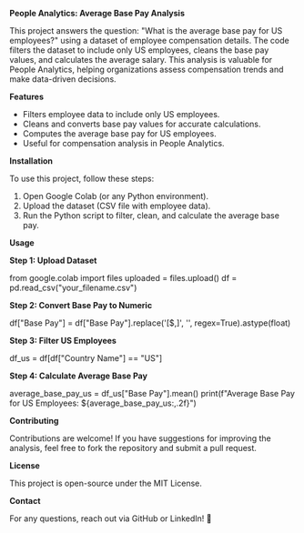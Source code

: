 **People Analytics: Average Base Pay Analysis**

This project answers the question: "What is the average base pay for US employees?" using a dataset of employee compensation details. The code filters the dataset to include only US employees, cleans the base pay values, and calculates the average salary. This analysis is valuable for People Analytics, helping organizations assess compensation trends and make data-driven decisions.


**Features**
- Filters employee data to include only US employees.
- Cleans and converts base pay values for accurate calculations.
- Computes the average base pay for US employees.
- Useful for compensation analysis in People Analytics.


**Installation**

To use this project, follow these steps:
1. Open Google Colab (or any Python environment).
2. Upload the dataset (CSV file with employee data).
3. Run the Python script to filter, clean, and calculate the average base pay.


**Usage**

**Step 1: Upload Dataset**

from google.colab import files
uploaded = files.upload()
df = pd.read_csv("your_filename.csv")

**Step 2: Convert Base Pay to Numeric**

df["Base Pay"] = df["Base Pay"].replace('[\$,]', '', regex=True).astype(float)

**Step 3: Filter US Employees**

df_us = df[df["Country Name"] == "US"]

**Step 4: Calculate Average Base Pay**

average_base_pay_us = df_us["Base Pay"].mean()
print(f"Average Base Pay for US Employees: ${average_base_pay_us:,.2f}")


**Contributing**

Contributions are welcome! If you have suggestions for improving the analysis, feel free to fork the repository and submit a pull request.


**License**

This project is open-source under the MIT License.


**Contact**

For any questions, reach out via GitHub or LinkedIn! 🚀
